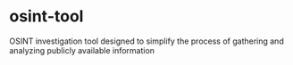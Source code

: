 # osint-tool
OSINT investigation tool designed to simplify the process of gathering and analyzing publicly available information
